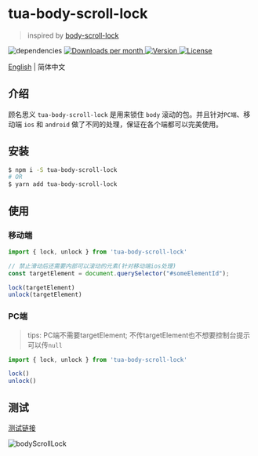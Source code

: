 # tua-body-scroll-lock

> inspired by [body-scroll-lock](https://github.com/willmcpo/body-scroll-lock)

<img src="https://img.shields.io/badge/dependencies-none-green.svg" alt="dependencies">
<a href="https://www.npmjs.com/package/tua-body-scroll-lock" target="_blank">
    <img src="https://badgen.net/npm/dm/tua-body-scroll-lock" alt="Downloads per month">
    <img src="https://img.shields.io/npm/v/tua-body-scroll-lock.svg" alt="Version">
    <img src="https://img.shields.io/npm/l/tua-body-scroll-lock.svg" alt="License">
</a>

[English](./README.md) | 简体中文

## 介绍
顾名思义 `tua-body-scroll-lock` 是用来锁住 `body` 滚动的包。并且针对`PC端`、移动端 `ios` 和 `android` 做了不同的处理，保证在各个端都可以完美使用。

## 安装

```bash
$ npm i -S tua-body-scroll-lock
# OR
$ yarn add tua-body-scroll-lock
```

## 使用

### 移动端

```js
import { lock, unlock } from 'tua-body-scroll-lock'

// 禁止滑动后还需要内部可以滚动的元素(针对移动端ios处理)
const targetElement = document.querySelector("#someElementId");

lock(targetElement)
unlock(targetElement)
```
### PC端

> tips: PC端不需要targetElement; 不传targetElement也不想要控制台提示可以传`null`

```js
import { lock, unlock } from 'tua-body-scroll-lock'

lock()
unlock()
```

## 测试
[测试链接](https://tuateam.github.io/tua-body-scroll-lock)

![bodyScrollLock](./tua-bsl.png)
